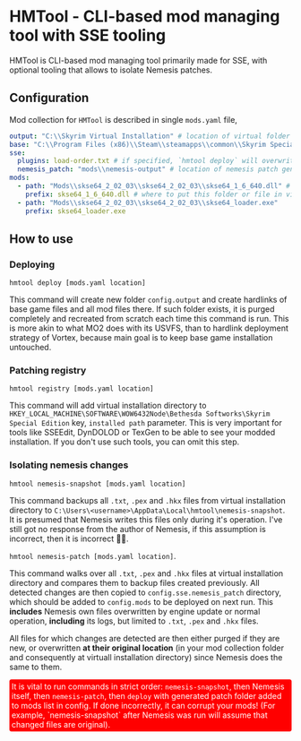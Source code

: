# HMTool - CLI-based mod managing tool with SSE tooling

HMTool is CLI-based mod managing tool primarily made for SSE, with optional tooling that allows to isolate Nemesis patches.

## Configuration

Mod collection for `HMTool` is described in single `mods.yaml` file,

```yaml
output: "C:\\Skyrim Virtual Installation" # location of virtual folder where modded game will be available
base: "C:\\Program Files (x86)\\Steam\\steamapps\\common\\Skyrim Special Edition" # location of a base game
sse:
  plugins: load-order.txt # if specified, `hmtool deploy` will overwrite plugins.txt file with this file
  nemesis_patch: "mods\\nemesis-output" # location of nemesis patch generated with `hmtool nemesis-patch` command
mods:
  - path: "Mods\\skse64_2_02_03\\skse64_2_02_03\\skse64_1_6_640.dll" # mod folder or file
    prefix: skse64_1_6_640.dll # where to put this folder or file in virtual folder
  - path: "Mods\\skse64_2_02_03\\skse64_2_02_03\\skse64_loader.exe"
    prefix: skse64_loader.exe 
```

## How to use

### Deploying

`hmtool deploy [mods.yaml location]`

This command will create new folder `config.output` and create hardlinks of base game files and all mod files there. If such folder exists, it is purged completely and recreated from scratch each time this command is run. This is more akin to what MO2 does with its USVFS, than to hardlink deployment strategy of Vortex, because main goal is to keep base game installation untouched.

### Patching registry

`hmtool registry [mods.yaml location]`

This command will add virtual installation directory to `HKEY_LOCAL_MACHINE\SOFTWARE\WOW6432Node\Bethesda Softworks\Skyrim Special Edition` key, `installed path` parameter. This is very important for tools like SSEEdit, DynDOLOD or TexGen to be able to see your modded installation. If you don't use such tools, you can omit this step.

### Isolating nemesis changes

`hmtool nemesis-snapshot [mods.yaml location]`

This command backups all `.txt`, `.pex` and `.hkx` files from virtual installation directory to `C:\Users\<username>\AppData\Local\hmtool\nemesis-snapshot`. It is presumed that Nemesis writes this files only during it's operation. I've still got no response from the author of Nemesis, if this assumption is incorrect, then it is incorrect 🤷‍♀️.

`hmtool nemesis-patch [mods.yaml location]`.

This command walks over all `.txt`, `.pex` and `.hkx` files at virtual installation directory and compares them to backup files created previously. All detected changes are then copied to `config.sse.nemesis_patch` directory, which should be added to `config.mods` to be deployed on next run. This **includes** Nemesis own files overwritten by engine update or normal operation, **including** its logs, but limited to `.txt`, `.pex` and `.hkx` files.

All files for which changes are detected are then either purged if they are new, or overwritten **at their original location** (in your mod collection folder and consequently at virtuall installation directory) since Nemesis does the same to them.

<p style="background-color: red; border-radius: 4px; padding: 4px; color: white;">It is vital to run commands in strict order: <code>nemesis-snapshot</code>, then Nemesis itself, then <code>nemesis-patch</code>, then <code>deploy</code> with generated patch folder added to mods list in config. If done incorrectly, it can corrupt your mods! (For example, `nemesis-snapshot` after Nemesis was run will assume that changed files are original).</p>
